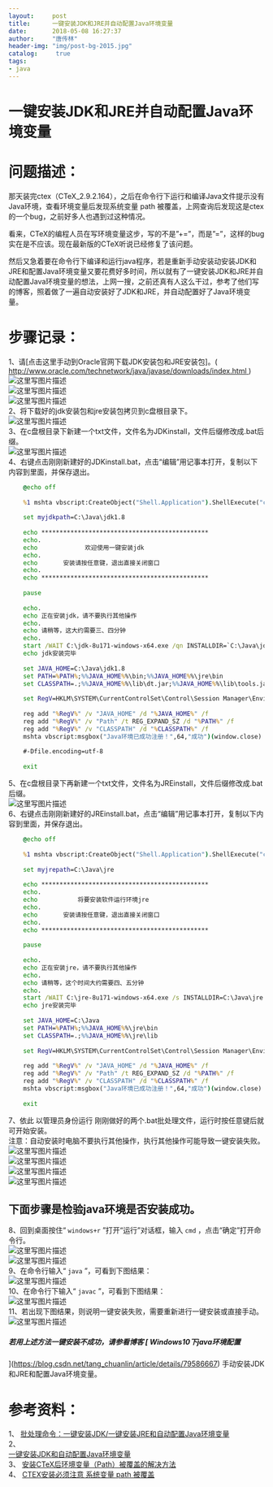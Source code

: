 ```yaml
---
layout:		post
title: 		一键安装JDK和JRE并自动配置Java环境变量
date: 		2018-05-08 16:27:37
author:		"唐传林"
header-img: "img/post-bg-2015.jpg"
catalog:	 true
tags:
- java
---
```

#  一键安装JDK和JRE并自动配置Java环境变量

#  问题描述：

那天装完ctex（CTeX_2.9.2.164），之后在命令行下运行和编译Java文件提示没有Java环境，查看环境变量后发现系统变量 path
被覆盖，上网查询后发现这是ctex的一个bug，之前好多人也遇到过这种情况。

看来，CTeX的编程人员在写环境变量这步，写的不是”+=”，而是”=”，这样的bug实在是不应该。现在最新版的CTeX听说已经修复了该问题。

然后又急着要在命令行下编译和运行java程序，若是重新手动安装动安装JDK和JRE和配置Java环境变量又要花费好多时间，所以就有了一键安装JDK和JRE并自动配置Java环境变量的想法，上网一搜，之前还真有人这么干过，参考了他们写的博客，照着做了一遍自动安装好了JDK和JRE，并自动配置好了Java环境变量。

#  步骤记录：

1、请[点击这里手动到Oracle官网下载JDK安装包和JRE安装包]。( [
http://www.oracle.com/technetwork/java/javase/downloads/index.html
](http://www.oracle.com/technetwork/java/javase/downloads/index.html) )  
![这里写图片描述](http://img-blog.csdn.net/20180508155220371?watermark/2/text/aHR0cHM6Ly9ibG9nLmNzZG4ubmV0L1RhbmdfQ2h1YW5saW4=/font/5a6L5L2T/fontsize/400/fill/I0JBQkFCMA==/dissolve/70)  
![这里写图片描述](http://img-blog.csdn.net/20180508155510509?watermark/2/text/aHR0cHM6Ly9ibG9nLmNzZG4ubmV0L1RhbmdfQ2h1YW5saW4=/font/5a6L5L2T/fontsize/400/fill/I0JBQkFCMA==/dissolve/70)  
![这里写图片描述](http://img-blog.csdn.net/2018050816582347?watermark/2/text/aHR0cHM6Ly9ibG9nLmNzZG4ubmV0L1RhbmdfQ2h1YW5saW4=/font/5a6L5L2T/fontsize/400/fill/I0JBQkFCMA==/dissolve/70)  
2、将下载好的jdk安装包和jre安装包拷贝到c盘根目录下。  
![这里写图片描述](http://img-blog.csdn.net/20180508155647646?watermark/2/text/aHR0cHM6Ly9ibG9nLmNzZG4ubmV0L1RhbmdfQ2h1YW5saW4=/font/5a6L5L2T/fontsize/400/fill/I0JBQkFCMA==/dissolve/70)  
3、在c盘根目录下新建一个txt文件，文件名为JDKinstall，文件后缀修改成.bat后缀。  
![这里写图片描述](http://img-blog.csdn.net/20180508155959927?watermark/2/text/aHR0cHM6Ly9ibG9nLmNzZG4ubmV0L1RhbmdfQ2h1YW5saW4=/font/5a6L5L2T/fontsize/400/fill/I0JBQkFCMA==/dissolve/70)  
4、右键点击刚刚新建好的JDKinstall.bat，点击“编辑”用记事本打开，复制以下内容到里面，并保存退出。

    
```cmd    
    @echo off
    
    %1 mshta vbscript:CreateObject("Shell.Application").ShellExecute("cmd.exe","/c %~s0 ::","","runas",1)(window.close)&&exit
    
    set myjdkpath=C:\Java\jdk1.8
    
    echo **********************************************
    echo.
    echo             欢迎使用一键安装jdk
    echo.
    echo       安装请按任意键，退出直接关闭窗口
    echo.
    echo **********************************************
    
    pause
    
    echo.
    echo 正在安装jdk，请不要执行其他操作
    echo.
    echo 请稍等，这大约需要三、四分钟
    echo.
    start /WAIT C:\jdk-8u171-windows-x64.exe /qn INSTALLDIR=`C:\Java\jdk1.8`
    echo jdk安装完毕
    
    set JAVA_HOME=C:\Java\jdk1.8
    set PATH=%PATH%;%%JAVA_HOME%%\bin;%%JAVA_HOME%%\jre\bin
    set CLASSPATH=.;%%JAVA_HOME%%\lib\dt.jar;%%JAVA_HOME%%\lib\tools.jar
    
    set RegV=HKLM\SYSTEM\CurrentControlSet\Control\Session Manager\Environment
    
    reg add "%RegV%" /v "JAVA_HOME" /d "%JAVA_HOME%" /f
    reg add "%RegV%" /v "Path" /t REG_EXPAND_SZ /d "%PATH%" /f
    reg add "%RegV%" /v "CLASSPATH" /d "%CLASSPATH%" /f
    mshta vbscript:msgbox("Java环境已成功注册！",64,"成功")(window.close)
    
    #-Dfile.encoding=utf-8
    
    exit
```


5、在c盘根目录下再新建一个txt文件，文件名为JREinstall，文件后缀修改成.bat后缀。  
![这里写图片描述](http://img-blog.csdn.net/20180508160723643?watermark/2/text/aHR0cHM6Ly9ibG9nLmNzZG4ubmV0L1RhbmdfQ2h1YW5saW4=/font/5a6L5L2T/fontsize/400/fill/I0JBQkFCMA==/dissolve/70)  
6、右键点击刚刚新建好的JREinstall.bat，点击“编辑”用记事本打开，复制以下内容到里面，并保存退出。

    
```cmd    
    @echo off
    
    %1 mshta vbscript:CreateObject("Shell.Application").ShellExecute("cmd.exe","/c %~s0 ::","","runas",1)(window.close)&&exit
    
    set myjrepath=C:\Java\jre
    
    echo **********************************************
    echo.
    echo           将要安装软件运行环境jre
    echo.
    echo       安装请按任意键，退出直接关闭窗口
    echo.
    echo **********************************************
    
    pause
    
    echo.
    echo 正在安装jre，请不要执行其他操作
    echo.
    echo 请稍等，这个时间大约需要四、五分钟
    echo.
    start /WAIT C:\jre-8u171-windows-x64.exe /s INSTALLDIR=C:\Java\jre
    echo jre安装完毕
    
    set JAVA_HOME=C:\Java
    set PATH=%PATH%;%%JAVA_HOME%%\jre\bin
    set CLASSPATH=.;%%JAVA_HOME%%\jre\lib
    
    set RegV=HKLM\SYSTEM\CurrentControlSet\Control\Session Manager\Environment
    
    reg add "%RegV%" /v "JAVA_HOME" /d "%JAVA_HOME%" /f
    reg add "%RegV%" /v "Path" /t REG_EXPAND_SZ /d "%PATH%" /f
    reg add "%RegV%" /v "CLASSPATH" /d "%CLASSPATH%" /f
    mshta vbscript:msgbox("Java环境已成功注册！",64,"成功")(window.close)
    
    exit
```


7、依此  以管理员身份运行  刚刚做好的两个.bat批处理文件，运行时按任意键后就可开始安装。  
注意：自动安装时电脑不要执行其他操作，执行其他操作可能导致一键安装失败。  
![这里写图片描述](http://img-blog.csdn.net/20180508161609891?watermark/2/text/aHR0cHM6Ly9ibG9nLmNzZG4ubmV0L1RhbmdfQ2h1YW5saW4=/font/5a6L5L2T/fontsize/400/fill/I0JBQkFCMA==/dissolve/70)  
![这里写图片描述](http://img-blog.csdn.net/20180508161617392?watermark/2/text/aHR0cHM6Ly9ibG9nLmNzZG4ubmV0L1RhbmdfQ2h1YW5saW4=/font/5a6L5L2T/fontsize/400/fill/I0JBQkFCMA==/dissolve/70)  
![这里写图片描述](http://img-blog.csdn.net/20180508162250192?watermark/2/text/aHR0cHM6Ly9ibG9nLmNzZG4ubmV0L1RhbmdfQ2h1YW5saW4=/font/5a6L5L2T/fontsize/400/fill/I0JBQkFCMA==/dissolve/70)  
![这里写图片描述](http://img-blog.csdn.net/2018050816225842?watermark/2/text/aHR0cHM6Ly9ibG9nLmNzZG4ubmV0L1RhbmdfQ2h1YW5saW4=/font/5a6L5L2T/fontsize/400/fill/I0JBQkFCMA==/dissolve/70)

##  下面步骤是检验java环境是否安装成功。

8、回到桌面按住“ ` windows+r ` ”打开“运行”对话框，输入 ` cmd ` ，点击“确定”打开命令行。  
![这里写图片描述](http://img-blog.csdn.net/20180316202549631?watermark/2/text/Ly9ibG9nLmNzZG4ubmV0L1RhbmdfQ2h1YW5saW4=/font/5a6L5L2T/fontsize/400/fill/I0JBQkFCMA==/dissolve/70)  
![这里写图片描述](http://img-blog.csdn.net/20180316202557227?watermark/2/text/Ly9ibG9nLmNzZG4ubmV0L1RhbmdfQ2h1YW5saW4=/font/5a6L5L2T/fontsize/400/fill/I0JBQkFCMA==/dissolve/70)  
9、在命令行输入“ ` java ` ”，可看到下图结果：  
![这里写图片描述](http://img-blog.csdn.net/20180316203308807?watermark/2/text/Ly9ibG9nLmNzZG4ubmV0L1RhbmdfQ2h1YW5saW4=/font/5a6L5L2T/fontsize/400/fill/I0JBQkFCMA==/dissolve/70)  
10、在命令行下输入“ ` javac ` ”，可看到下图结果：  
![这里写图片描述](http://img-blog.csdn.net/20180316203347903?watermark/2/text/Ly9ibG9nLmNzZG4ubmV0L1RhbmdfQ2h1YW5saW4=/font/5a6L5L2T/fontsize/400/fill/I0JBQkFCMA==/dissolve/70)  
11、若出现下图结果，则说明一键安装失败，需要重新进行一键安装或直接手动。  
![这里写图片描述](http://img-blog.csdn.net/20180316203440962?watermark/2/text/Ly9ibG9nLmNzZG4ubmV0L1RhbmdfQ2h1YW5saW4=/font/5a6L5L2T/fontsize/400/fill/I0JBQkFCMA==/dissolve/70)

#####  若用上述方法一键安装不成功，请参看博客 [ Windows10下java环境配置
](https://blog.csdn.net/tang_chuanlin/article/details/79586667)
手动安装JDK和JRE和配置Java环境变量。

#  参考资料：

1、 [ 批处理命令：一键安装JDK/一键安装JRE和自动配置Java环境变量
](https://www.cnblogs.com/Gekkii/p/gekkii.html)  
2、 [  
一键安装JDK和自动配置Java环境变量
](https://blog.csdn.net/caijunfen/article/details/70154143?locationNum=4&fps=1)  
3、 [ 安装CTeX后环境变量（Path）被覆盖的解决方法 ](http://www.pythoner.com/202.html)  
4、 [ CTEX安装必须注意 系统变量 path 被覆盖
](https://blog.csdn.net/thesby/article/details/50850510)

